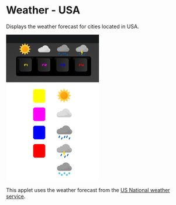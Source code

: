 # Weather - USA

Displays the weather forecast for cities located in USA.

![Weather Forecast on a Das Keybaord Q](assets/image_keys.png "Q Weather Forecast color legend")
![Weather Forecast on a Das Keybaord Q](assets/image_legend.png "Q Weather Forecast color legend")

This applet uses the weather forecast from the [US National weather service](https://www.weather.gov/).
